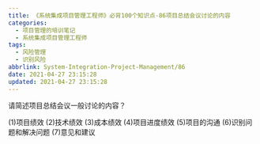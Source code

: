 ```yaml
---
title: 《系统集成项目管理工程师》必背100个知识点-86项目总结会议讨论的内容
categories:
  - 项目管理的培训笔记
  - 系统集成项目管理工程师
tags:
  - 风险管理
  - 识别风险
abbrlink: System-Integration-Project-Management/86
date: 2021-04-27 23:15:28
updated: 2021-04-27 23:15:28
---
```


请简述项目总结会议一般讨论的内容？

(1)项目绩效
(2)技术绩效
(3)成本绩效
(4)项目进度绩效
(5)项目的沟通
(6)识别问题和解决问题
(7)意见和建议
